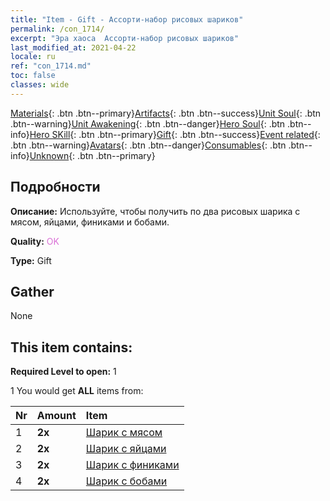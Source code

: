 ```yaml
---
title: "Item - Gift - Ассорти-набор рисовых шариков"
permalink: /con_1714/
excerpt: "Эра хаоса  Ассорти-набор рисовых шариков"
last_modified_at: 2021-04-22
locale: ru
ref: "con_1714.md"
toc: false
classes: wide
---
```

 [Materials](/ItemsRU/){: .btn .btn--primary}[Artifacts](/ItemsRU/Artifacts/){: .btn .btn--success}[Unit Soul](/ItemsRU/UnitSoul/){: .btn .btn--warning}[Unit Awakening](/ItemsRU/UnitAwakening/){: .btn .btn--danger}[Hero Soul](/ItemsRU/HeroSoul/){: .btn .btn--info}[Hero SKill](/ItemsRU/HeroSkill/){: .btn .btn--primary}[Gift](/ItemsRU/Gift/){: .btn .btn--success}[Event related](/ItemsRU/Events/){: .btn .btn--warning}[Avatars](/ItemsRU/Avatars/){: .btn .btn--danger}[Consumables](/ItemsRU/Consumables/){: .btn .btn--info}[Unknown](/ItemsRU/Unknown/){: .btn .btn--primary}

## Подробности
 **Описание:** Используйте, чтобы получить по два рисовых шарика с мясом, яйцами, финиками и бобами.

 **Quality:** <span style="color: #DA70D6">OK</span>

 **Type:** Gift

## Gather

  None

## This item contains:

 **Required Level to open:** 1

 1 You would get **ALL** items  from:

  | Nr | Amount |     Item    |
  |:---|:-------|:------------|
  | 1 |  **2x** | [Шарик с мясом](/ru/Items/con_542/) |  | 
  | 2 |  **2x** | [Шарик с яйцами](/ru/Items/con_543/) |  | 
  | 3 |  **2x** | [Шарик с финиками](/ru/Items/con_544/) |  | 
  | 4 |  **2x** | [Шарик с бобами](/ru/Items/con_545/) |  | 
